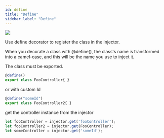 ```yaml
---
id: define
title: "Define"
sidebar_label: "Define"
---
```

<img class="decorator-badge" src="https://img.shields.io/badge/Type-Class%20Decorator-blue?style=for-the-badge" />

Use define decorator to register the class in the injector.

When you decorate a class with @define(), the class's name is transformed into a camel-case, and this will be the name you use to inject it.

The class must be exported.

```typescript
@define()
export class FooController{ }
```
or with custom Id
```typescript
@define("someId")
export class FooController2{ }
```

get the controller instance from the injector

```typescript
let fooController = injector.get('fooController');
let fooController2 = injector.get(FooController);
let someController = injector.get('someId');
```
